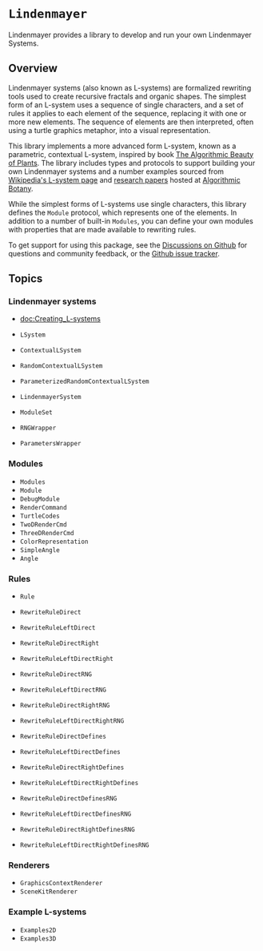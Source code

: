 # ``Lindenmayer``

Lindenmayer provides a library to develop and run your own Lindenmayer Systems.

## Overview

Lindenmayer systems (also known as L-systems) are formalized rewriting tools used to create recursive fractals and organic shapes.
The simplest form of an L-system uses a sequence of single characters, and a set of rules it applies to each element of the sequence, replacing it with one or more new elements. 
The sequence of elements are then interpreted, often using a turtle graphics metaphor, into a visual representation.

This library implements a more advanced form L-system, known as a parametric, contextual L-system, inspired by book [The Algorithmic Beauty of Plants](http://algorithmicbotany.org/papers/abop/abop.pdf).
The library includes types and protocols to support building your own Lindenmayer systems and a number examples sourced from [Wikipedia's L-system page](https://en.wikipedia.org/wiki/L-system) and [research papers](http://algorithmicbotany.org/papers/) hosted at [Algorithmic Botany](http://algorithmicbotany.org/).

While the simplest forms of L-systems use single characters, this library defines the ``Module`` protocol, which represents one of the elements.
In addition to a number of built-in ``Modules``, you can define your own modules with properties that are made available to rewriting rules.

To get support for using this package, see the [Discussions on Github](https://github.com/heckj/Lindenmayer/discussions) for questions and community feedback, or the [Github issue tracker](https://github.com/heckj/Lindenmayer/issues).

## Topics

### Lindenmayer systems

- <doc:Creating_L-systems>

- ``LSystem``
- ``ContextualLSystem``
- ``RandomContextualLSystem``
- ``ParameterizedRandomContextualLSystem``
- ``LindenmayerSystem``
- ``ModuleSet``
- ``RNGWrapper``
- ``ParametersWrapper``

### Modules

- ``Modules``
- ``Module``
- ``DebugModule``
- ``RenderCommand``
- ``TurtleCodes``
- ``TwoDRenderCmd``
- ``ThreeDRenderCmd``
- ``ColorRepresentation``
- ``SimpleAngle``
- ``Angle``

### Rules 

- ``Rule``
- ``RewriteRuleDirect``
- ``RewriteRuleLeftDirect``
- ``RewriteRuleDirectRight``
- ``RewriteRuleLeftDirectRight``

- ``RewriteRuleDirectRNG``
- ``RewriteRuleLeftDirectRNG``
- ``RewriteRuleDirectRightRNG``
- ``RewriteRuleLeftDirectRightRNG``

- ``RewriteRuleDirectDefines``
- ``RewriteRuleLeftDirectDefines``
- ``RewriteRuleDirectRightDefines``
- ``RewriteRuleLeftDirectRightDefines``

- ``RewriteRuleDirectDefinesRNG``
- ``RewriteRuleLeftDirectDefinesRNG``
- ``RewriteRuleDirectRightDefinesRNG``
- ``RewriteRuleLeftDirectRightDefinesRNG``

### Renderers

- ``GraphicsContextRenderer``
- ``SceneKitRenderer``

### Example L-systems

- ``Examples2D``
- ``Examples3D``
